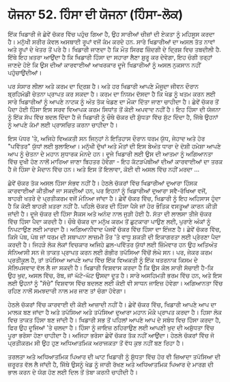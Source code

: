 # ਯੋਜਨਾ 52. ਹਿੰਸਾ ਦੀ ਯੋਜਨਾ (ਹਿੰਸਾ-ਲੋਕ)

ਇੱਕ ਖਿਡਾਰੀ ਜੋ ਛੇਵੇਂ ਚੱਕਰ ਵਿੱਚ ਪਹੁੰਚ ਗਿਆ ਹੈ, ਉਹ ਸਾਰੀਆਂ ਚੀਜ਼ਾਂ ਦੀ ਏਕਤਾ ਨੂੰ ਮਹਿਸੂਸ ਕਰਦਾ ਹੈ। ਮਨੁੱਖੀ ਸਰੀਰ ਕੇਵਲ ਅਸਥਾਈ ਰੂਪਾਂ ਵਜੋਂ ਕੰਮ ਕਰਦੇ ਹਨ. ਸਾਰੇ ਖਿਡਾਰੀਆਂ ਦਾ ਅਸਲ ਤੱਤ ਨਾਵਾਂ ਅਤੇ ਰੂਪਾਂ ਦੇ ਖੇਤਰ ਤੋਂ ਪਰੇ ਹੈ। ਖਿਡਾਰੀ ਜਾਣਦਾ ਹੈ ਕਿ ਮੌਤ ਸਿਰਫ ਜ਼ਿੰਦਗੀ ਦੇ ਦ੍ਰਿਸ਼ ਵਿਚ ਤਬਦੀਲੀ ਹੈ. ਇੱਥੇ ਇਹ ਖ਼ਤਰਾ ਆਉਂਦਾ ਹੈ ਕਿ ਖਿਡਾਰੀ ਹਿੰਸਾ ਦਾ ਸਹਾਰਾ ਲੈਣਾ ਸ਼ੁਰੂ ਕਰ ਦੇਵੇਗਾ, ਇਹ ਚੰਗੀ ਤਰ੍ਹਾਂ ਜਾਣਦੇ ਹੋਏ ਕਿ ਉਸ ਦੀਆਂ ਕਾਰਵਾਈਆਂ ਆਖਰਕਾਰ ਦੂਜੇ ਖਿਡਾਰੀਆਂ ਨੂੰ ਅਸਲ ਨੁਕਸਾਨ ਨਹੀਂ ਪਹੁੰਚਾਉਂਦੀਆਂ।

ਪਰ ਸੰਸਾਰ ਲੀਲਾ ਅਤੇ ਕਰਮ ਦਾ ਦ੍ਰਿਸ਼ ਹੈ। ਅਤੇ ਹਰ ਖਿਡਾਰੀ ਆਪਣੇ ਮੌਜੂਦਾ ਜੀਵਨ ਦੌਰਾਨ ਬ੍ਰਹਿਮੰਡੀ ਚੇਤਨਾ ਪ੍ਰਾਪਤ ਕਰ ਸਕਦਾ ਹੈ। ਕਰਮ ਦਾ ਨਿਯਮ ਦੱਸਦਾ ਹੈ ਕਿ ਖੇਡ ਨੂੰ ਖਤਮ ਕਰਨ ਲਈ ਸਾਰੇ ਖਿਡਾਰੀਆਂ ਨੂੰ ਆਪਣੇ ਨਾਟਕ ਨੂੰ ਅੰਤ ਤੱਕ ਖੇਡਣ ਦਾ ਮੌਕਾ ਦਿੱਤਾ ਜਾਣਾ ਚਾਹੀਦਾ ਹੈ। ਛੇਵੇਂ ਚੱਕਰ ਤੋਂ ਪੈਦਾ ਹੋਈ ਹਿੰਸਾ ਇਸ ਸਰਵ ਵਿਆਪਕ ਕਰਮ ਸਿਧਾਂਤ ਤੋਂ ਕੋਈ ਅਪਵਾਦ ਨਹੀਂ ਹੈ। ਇਹ ਹਿੰਸਾ ਦੀ ਯੋਜਨਾ ਨੂੰ ਇੱਕ ਸੱਪ ਵਿੱਚ ਬਦਲ ਦਿੰਦਾ ਹੈ ਜੋ ਖਿਡਾਰੀ ਨੂੰ ਚੌਥੇ ਚੱਕਰ ਦੀ ਸ਼ੁੱਧਤਾ ਵਿੱਚ ਸੁੱਟ ਦਿੰਦਾ ਹੈ, ਜਿੱਥੇ ਉਹਨਾਂ ਨੂੰ ਆਪਣੇ ਕੰਮਾਂ ਲਈ ਪ੍ਰਾਸਚਿਤ ਕਰਨਾ ਚਾਹੀਦਾ ਹੈ।

ਇਸ ਪੱਧਰ 'ਤੇ, ਅਜਿਹੇ ਵਿਅਕਤੀ ਸਨ ਜਿਨ੍ਹਾਂ ਨੇ ਇਤਿਹਾਸ ਦੌਰਾਨ ਧਰਮ ਯੁੱਧ, ਜੇਹਾਦ ਅਤੇ ਹੋਰ "ਪਵਿੱਤਰ" ਯੁੱਧਾਂ ਲਈ ਬੁਲਾਇਆ। ਮਨੁੱਖੀ ਦੁੱਖਾਂ ਅਤੇ ਮੌਤਾਂ ਦੀ ਇਸ ਬੇਅੰਤ ਧਾਰਾ ਦੇ ਦੋਸ਼ੀ ਹਮੇਸ਼ਾ ਆਪਣੇ ਆਪ ਨੂੰ ਚੇਤਨਾ ਦੇ ਮਹਾਨ ਸੁਧਾਰਕ ਮੰਨਦੇ ਹਨ। ਦੂਜੇ ਖਿਡਾਰੀ ਲਈ ਉਸ ਦੀ ਆਤਮਾ ਨੂੰ ਅਗਿਆਨਤਾ ਵਿੱਚ ਦੁਖੀ ਹੋਣ ਨਾਲੋਂ ਮਾਰਿਆ ਜਾਣਾ ਬਿਹਤਰ ਹੋਵੇਗਾ - ਇਹ ਕੱਟੜਪੰਥੀਆਂ ਦੀਆਂ ਕਾਰਵਾਈਆਂ ਦਾ ਤਰਕ ਹੈ ਜੋ ਹਿੰਸਾ ਦੇ ਮੈਦਾਨ ਵਿੱਚ ਹਨ। ਅਤੇ ਇਸ ਤੋਂ ਇਲਾਵਾ, ਕੋਈ ਵੀ ਅਸਲ ਵਿੱਚ ਨਹੀਂ ਮਰਦਾ ...

ਛੇਵੇਂ ਚੱਕਰ ਤੱਕ ਅਸਲ ਹਿੰਸਾ ਸੰਭਵ ਨਹੀਂ ਹੈ। ਹੇਠਲੇ ਚੱਕਰਾਂ ਵਿੱਚ ਖਿਡਾਰੀਆਂ ਦੁਆਰਾ ਹਿੰਸਕ ਕਾਰਵਾਈਆਂ ਕੀਤੀਆਂ ਜਾ ਸਕਦੀਆਂ ਹਨ, ਪਰ ਇਹਨਾਂ ਨੂੰ ਖਿਡਾਰੀਆਂ ਦੁਆਰਾ ਸਵੈ-ਰੱਖਿਆ ਵਜੋਂ, ਬਾਹਰੀ ਖਤਰੇ ਦੇ ਪ੍ਰਤੀਕਰਮ ਵਜੋਂ ਮੰਨਿਆ ਜਾਂਦਾ ਹੈ। ਛੇਵੇਂ ਚੱਕਰ ਵਿੱਚ, ਖਿਡਾਰੀ ਨੂੰ ਇਹ ਅਹਿਸਾਸ ਹੁੰਦਾ ਹੈ ਕਿ ਕੋਈ ਬਾਹਰੀ ਖ਼ਤਰਾ ਨਹੀਂ ਹੈ. ਪਹਿਲੇ ਚੱਕਰ ਦੀ ਹਿੰਸਾ ਪੈਸੇ ਜਾਂ ਹੋਰ ਭੌਤਿਕ ਵਸਤੂਆਂ ਕਾਰਨ ਕੀਤੀ ਜਾਂਦੀ ਹੈ। ਦੂਜੇ ਚੱਕਰ ਦੀ ਹਿੰਸਾ ਸੈਕਸ ਅਤੇ ਅਨੰਦ ਨਾਲ ਜੁੜੀ ਹੋਈ ਹੈ. ਸੱਤਾ ਦੀ ਲਾਲਸਾ ਤੀਜੇ ਚੱਕਰ ਵਿੱਚ ਹਿੰਸਾ ਪੈਦਾ ਕਰਦੀ ਹੈ। ਚੌਥੇ ਚੱਕਰ ਦਾ ਮਨੁੱਖ ਕਰਮ ਤੋਂ ਛੁਟਕਾਰਾ ਪਾਉਣ ਲਈ, ਪੁਰਾਣੇ ਅੰਕਾਂ ਨੂੰ ਨਿਪਟਾਉਣ ਲਈ ਮਾਰਦਾ ਹੈ। ਅਗਿਆਨੀਵਾਦ ਪੰਜਵੇਂ ਚੱਕਰ ਵਿੱਚ ਹਿੰਸਾ ਦਾ ਇੰਜਣ ਹੈ। ਛੇਵੇਂ ਚੱਕਰ ਵਿੱਚ, ਕਿਸੇ ਪੰਥ, ਪੰਥ ਜਾਂ ਧਰਮ ਦੀ ਸਥਾਪਨਾ ਲਾਜ਼ਮੀ ਤੌਰ 'ਤੇ ਵਾਧੂ ਸ਼ਕਤੀ ਦੀ ਇਕਾਗਰਤਾ ਲਈ ਪ੍ਰੇਰਣਾ ਪੈਦਾ ਕਰਦੀ ਹੈ। ਜਿਹੜੇ ਲੋਕ ਲੋਕਾਂ ਵਿਚਕਾਰ ਅਜਿਹੇ ਛਲ-ਪਵਿੱਤਰ ਯੁੱਧਾਂ ਲਈ ਜ਼ਿੰਮੇਵਾਰ ਹਨ ਉਹ ਅਤਿਅੰਤ ਸੰਨਿਆਸੀ ਸਨ ਜੋ ਤਾਕਤ ਪ੍ਰਾਪਤ ਕਰਨ ਲਈ ਗੰਭੀਰ ਤਪੱਸਿਆ ਵਿੱਚੋਂ ਲੰਘੇ ਸਨ। ਪਰ, ਜੇਕਰ ਕਰਮ ਪ੍ਰਤੀਕੂਲ ਹੈ, ਤਾਂ ਤਪੱਸਿਆ ਆਪਣੇ ਆਪ ਵਿੱਚ ਇੱਕ ਵਿਅਕਤੀ ਨੂੰ ਇੱਕ ਖਤਰਨਾਕ ਕਿਸਮ ਦੇ ਸੋਲਿਪਸਵਾਦ ਵੱਲ ਲੈ ਜਾ ਸਕਦੀ ਹੈ। ਖਿਡਾਰੀ ਵਿਸ਼ਵਾਸ ਕਰਦਾ ਹੈ ਕਿ ਉਸ ਕੋਲ ਸਾਰੀ ਸੱਚਾਈ ਹੈ-ਕਿ ਉਹ ਖੁਦ, ਅਸਲ ਵਿੱਚ, ਰੱਬ, ਜਾਂ ਘੱਟੋ-ਘੱਟ ਉਸਦਾ ਦੂਤ ਹੈ। ਸਾਰੇ ਅਸਹਿਮਤੀ ਭਰਮ ਵਿੱਚ ਹਨ, ਅਤੇ ਇਸ ਲਈ ਉਹਨਾਂ ਨੂੰ "ਸੱਚੇ" ਵਿਸ਼ਵਾਸ ਵਿੱਚ ਬਦਲਣ ਲਈ ਕੋਈ ਵੀ ਸਾਧਨ ਜਾਇਜ਼ ਹੋਵੇਗਾ। ਅਗਿਆਨਤਾ ਵਿੱਚ ਰਹਿਣ ਨਾਲੋਂ ਸਮਝਦਾਰੀ ਨਾਲ ਮਰ ਜਾਣ ਤਾਂ ਚੰਗਾ ਹੋਵੇਗਾ।

ਹੇਠਲੇ ਚੱਕਰਾਂ ਵਿੱਚ ਕਾਰਵਾਈ ਦੀ ਕੋਈ ਆਜ਼ਾਦੀ ਨਹੀਂ ਹੈ। ਛੇਵੇਂ ਚੱਕਰ ਵਿੱਚ, ਖਿਡਾਰੀ ਆਪਣੇ ਆਪ ਦਾ ਮਾਲਕ ਬਣ ਜਾਂਦਾ ਹੈ ਅਤੇ ਤਪੱਸਿਆ ਅਤੇ ਤਪੱਸਿਆ ਦੁਆਰਾ ਮਹਾਨ ਮੌਕੇ ਪ੍ਰਾਪਤ ਕਰਦਾ ਹੈ। ਹਿਸਾ ਲੋਕ ਵਿਚ ਤਾਕਤ ਹਿੰਸਾ ਬਣ ਜਾਂਦੀ ਹੈ। ਖਿਡਾਰੀ ਸਭ ਤੋਂ ਪਹਿਲਾਂ ਆਪਣੇ ਆਪ ਦੇ ਸਬੰਧ ਵਿਚ ਹਿੰਸਾ ਕਰਦਾ ਹੈ, ਫਿਰ ਉਹ ਦੂਜਿਆਂ 'ਤੇ ਚਲਦਾ ਹੈ। ਹਿੰਸਾ ਨੂੰ ਜਾਇਜ਼ ਠਹਿਰਾਉਣ ਲਈ ਆਪਣੀ ਖੁਦ ਦੀ ਅਸ਼ੁੱਧਤਾ ਵਿੱਚ ਪੂਰਾ ਭਰੋਸਾ ਹੋਣਾ ਚਾਹੀਦਾ ਹੈ। ਅਜਿਹਾ ਭਰੋਸਾ ਛੇਵੇਂ ਚੱਕਰ ਤੱਕ ਨਹੀਂ ਆਉਂਦਾ। ਹੇਠਲੇ ਚੱਕਰਾਂ ਵਿੱਚ ਜੋ ਪ੍ਰਤੀਕਰਮ ਸੀ ਉਹ ਹੁਣ ਅਧਿਆਤਮਿਕ ਅਰਾਜਕਤਾ ਤੋਂ ਵੱਧ ਕੁਝ ਨਹੀਂ ਬਣ ਰਿਹਾ ਹੈ।

ਤਰਲਤਾ ਅਤੇ ਅਧਿਆਤਮਿਕ ਪਿਆਰ ਦੀ ਘਾਟ ਖਿਡਾਰੀ ਨੂੰ ਸ਼ੁੱਧਤਾ ਵਿੱਚ ਹੋਰ ਵੀ ਜ਼ਿਆਦਾ ਤਪੱਸਿਆ ਦੀ ਜ਼ਰੂਰਤ ਵੱਲ ਲੈ ਜਾਂਦੀ ਹੈ, ਜਿੱਥੇ ਉਸਨੂੰ ਖੇਡ ਨੂੰ ਜਾਰੀ ਰੱਖਣ ਅਤੇ ਅਧਿਆਤਮਿਕ ਪਿਆਰ ਦੇ ਮਾਰਗ ਦੀ ਭਾਲ ਕਰਨ ਦੇ ਯੋਗ ਹੋਣ ਲਈ ਦਿਲ ਤੋਂ ਤੋਬਾ ਕਰਨੀ ਚਾਹੀਦੀ ਹੈ।
